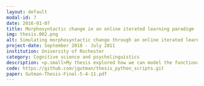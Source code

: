 ```yaml
---
layout: default
modal-id: 7
date: 2016-01-07
title: Morphosyntactic change in an online iterated learning paradigm
img: thesis.002.png
alt: Simulating morphosyntactic change through an online iterated learning paradigm
project-date: September 2010 - July 2011
institution: University of Rochester
category: Cognitive science and psycholinguistics
description: <p.small>My thesis explored how we can model the functional constraints and cognitive biases that successive cohorts of learners impose on their linguistic input in order to make the language system more functionally communicative (i.e. language needs to be expressive, compositional, parsimonious, and learnable). </p> <p.small>Using a Flash web applet shown to MTurk workers, learners engaged in an educational game to learn the vocabulary and grammar of an artificial language. Learners were tasked with producing utterances in the artificial language that would be subsequently provided to the following learning cohort as linguistic input. We looked at gradual changes in the morphosyntactic structure from the first to the last generation of each linguistic diffusion chain to determine if the cumulative changes imposed by learners demonstrated a tendency to reduce conditional entropy (i.e. unpredictable/context-independent variation), particularly in the word order and agent/theme case-marking system.</p> <p.small>The key research question here was&#58; do learners mutate their input in a manner that is consistent with a bias towards systematicity? Preliminary analyses suggested a bias towards reducing or eliminating unsystematic variation in linguistic structure not predictable from context. This experiment served as a proof-of-concept for the implementation of iterated artificial learning experiments in an online setting.</p> <p.small>Code for this project was primarily written in Python. Audacity sound editing software, Poser video rendering and animation, and Amazon's Mechanical Turk were used to support the content creation and task automation used in the experiments.</p>
code: https://github.com/jgutman/thesis_python_scripts.git
paper: Gutman-Thesis-Final-5-4-11.pdf
---
```

